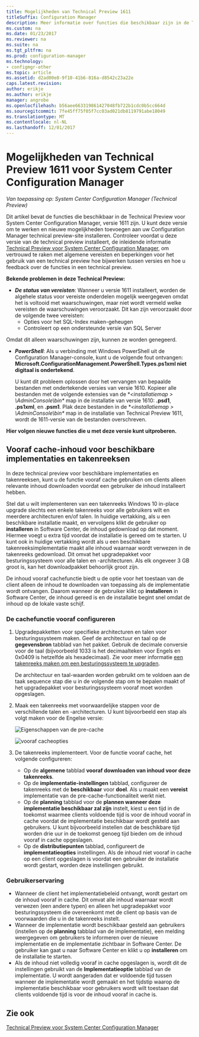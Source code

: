 ```yaml
---
title: Mogelijkheden van Technical Preview 1611
titleSuffix: Configuration Manager
description: Meer informatie over functies die beschikbaar zijn in de Technical Preview voor System Center Configuration Manager, versie 1611.
ms.custom: na
ms.date: 01/23/2017
ms.reviewer: na
ms.suite: na
ms.tgt_pltfrm: na
ms.prod: configuration-manager
ms.technology:
- configmgr-other
ms.topic: article
ms.assetid: d2ad00e8-9f10-41b6-816a-d8542c23a22e
caps.latest.revision: 
author: erikje
ms.author: erikje
manager: angrobe
ms.openlocfilehash: b56aee663319861427048fb722b1cdc0b5cc664d
ms.sourcegitcommit: 7fe45ff75f05f7cc03ad021db8119791abe18049
ms.translationtype: MT
ms.contentlocale: nl-NL
ms.lasthandoff: 12/01/2017
---
```

# <a name="capabilities-in-technical-preview-1611-for-system-center-configuration-manager"></a>Mogelijkheden van Technical Preview 1611 voor System Center Configuration Manager

*Van toepassing op: System Center Configuration Manager (Technical Preview)*



Dit artikel bevat de functies die beschikbaar in de Technical Preview voor System Center Configuration Manager, versie 1611 zijn. U kunt deze versie om te werken en nieuwe mogelijkheden toevoegen aan uw Configuration Manager technical preview-site installeren. Controleer voordat u deze versie van de technical preview installeert, de inleidende informatie [Technical Preview voor System Center Configuration Manager](../../core/get-started/technical-preview.md), om vertrouwd te raken met algemene vereisten en beperkingen voor het gebruik van een technical preview hoe bijwerken tussen versies en hoe u feedback over de functies in een technical preview.    

**Bekende problemen in deze Technical Preview:**   
- ***De status van vereisten***: Wanneer u versie 1611 installeert, worden de algehele status voor vereiste onderdelen mogelijk weergegeven omdat het is voltooid met waarschuwingen, maar niet wordt vermeld welke vereisten de waarschuwingen veroorzaakt. Dit kan zijn veroorzaakt door de volgende twee vereisten:
  - Opties voor het SQL-Index maken-geheugen
  - Controleert op een ondersteunde versie van SQL Server  

 Omdat dit alleen waarschuwingen zijn, kunnen ze worden genegeerd.

- ***PowerShell***: Als u verbinding met Windows PowerShell uit de Configuration Manager-console, kunt u de volgende fout ontvangen: **Microsoft.ConfigurationManagement.PowerShell.Types.ps1xml niet digitaal is ondertekend**.  

   U kunt dit probleem oplossen door het vervangen van bepaalde bestanden met ondertekende versies van versie 1610. Kopieer alle bestanden met de volgende extensies van de **&lt;installatiemap > \AdminConsole\bin\**  map in de installatie van versie 1610: **.psd1**, **.ps1xml**, en **.psm1**. Plak deze bestanden in de **&lt;installatiemap > \AdminConsole\bin\**  map in de installatie van Technical Preview 1611, wordt de 1611-versie van de bestanden overschreven.


**Hier volgen nieuwe functies die u met deze versie kunt uitproberen.**  

## <a name="pre-cache-content-for-available-deployments-and-task-sequences"></a>Vooraf cache-inhoud voor beschikbare implementaties en takenreeksen
In deze technical preview voor beschikbare implementaties en takenreeksen, kunt u de functie vooraf cache gebruiken om clients alleen relevante inhoud downloaden voordat een gebruiker de inhoud installeert hebben.

Stel dat u wilt implementeren van een takenreeks Windows 10 in-place upgrade slechts een enkele takenreeks voor alle gebruikers wilt en meerdere architecturen en/of talen. In huidige vertakking, als u een beschikbare installatie maakt, en vervolgens klikt de gebruiker op **installeren** in Software Center, de inhoud gedownload op dat moment. Hiermee voegt u extra tijd voordat de installatie is gereed om te starten. U kunt ook in huidige vertakking wordt als u een beschikbare takenreeksimplementatie maakt alle inhoud waarnaar wordt verwezen in de takenreeks gedownload. Dit omvat het upgradepakket voor besturingssysteem voor alle talen en -architecturen. Als elk ongeveer 3 GB groot is, kan het downloadpakket behoorlijk groot zijn.

De inhoud vooraf cachefunctie biedt u de optie voor het toestaan van de client alleen de inhoud te downloaden van toepassing als de implementatie wordt ontvangen. Daarom wanneer de gebruiker klikt op **installeren** in Software Center, de inhoud gereed is en de installatie begint snel omdat de inhoud op de lokale vaste schijf.

### <a name="to-configure-the-pre-cache-feature"></a>De cachefunctie vooraf configureren

1. Upgradepakketten voor specifieke architecturen en talen voor besturingssysteem maken. Geef de architectuur en taal op de **gegevensbron** tabblad van het pakket. Gebruik de decimale conversie voor de taal (bijvoorbeeld 1033 is het decimaalteken voor Engels en 0x0409 is hetzelfde als hexadecimaal). Zie voor meer informatie [een takenreeks maken om een besturingssysteem te upgraden](/sccm/osd/deploy-use/create-a-task-sequence-to-upgrade-an-operating-system).

    De architectuur en taal-waarden worden gebruikt om te voldoen aan de taak sequence stap die u in de volgende stap om te bepalen maakt of het upgradepakket voor besturingssysteem vooraf moet worden opgeslagen.
2. Maak een takenreeks met voorwaardelijke stappen voor de verschillende talen en -architecturen. U kunt bijvoorbeeld een stap als volgt maken voor de Engelse versie:

    ![Eigenschappen van de pre-cache](media/precacheproperties2.png)

    ![vooraf cacheopties](media/precacheoptions2.png)  

3. De takenreeks implementeert. Voor de functie vooraf cache, het volgende configureren:
    - Op de **algemene** tabblad **vooraf downloaden van inhoud voor deze takenreeks**.
    - Op de **implementatie-instellingen** tabblad, configureer de takenreeks met de **beschikbaar** voor **doel**. Als u maakt een **vereist** implementatie van de pre-cache-functionaliteit werkt niet.
    - Op de **planning** tabblad voor de **plannen wanneer deze implementatie beschikbaar zal zijn** instelt, kiest u een tijd in de toekomst waarmee clients voldoende tijd is voor de inhoud vooraf in cache voordat de implementatie beschikbaar wordt gesteld aan gebruikers. U kunt bijvoorbeeld instellen dat de beschikbare tijd worden drie uur in de toekomst genoeg tijd bieden om de inhoud vooraf in cache opgeslagen.  
    - Op de **distributiepunten** tabblad, configureert de **implementatieopties** instellingen. Als de inhoud niet vooraf in cache op een client opgeslagen is voordat een gebruiker de installatie wordt gestart, worden deze instellingen gebruikt.


### <a name="user-experience"></a>Gebruikerservaring
- Wanneer de client het implementatiebeleid ontvangt, wordt gestart om de inhoud vooraf in cache. Dit omvat alle inhoud waarnaar wordt verwezen (een andere typen) en alleen het upgradepakket voor besturingssysteem die overeenkomt met de client op basis van de voorwaarden die u in de takenreeks instelt.
- Wanneer de implementatie wordt beschikbaar gesteld aan gebruikers (instellen op de **planning** tabblad van de implementatie), een melding weergegeven om gebruikers te informeren over de nieuwe implementatie en de implementatie zichtbaar in Software Center. De gebruiker kan gaat u naar Software Center en klikt u op **installeren** om de installatie te starten.
- Als de inhoud niet volledig vooraf in cache opgeslagen is, wordt dit de instellingen gebruikt van de **Implementatieoptie** tabblad van de implementatie. U wordt aangeraden dat er voldoende tijd tussen wanneer de implementatie wordt gemaakt en het tijdstip waarop de implementatie beschikbaar voor gebruikers wordt wilt toestaan dat clients voldoende tijd is voor de inhoud vooraf in cache is.


## <a name="see-also"></a>Zie ook
[Technical Preview voor System Center Configuration Manager](../../core/get-started/technical-preview.md)

